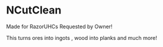 # NCutClean

Made for RazorUHCs 
Requested by Owner!

This turns ores into ingots , wood into planks and much more! 
